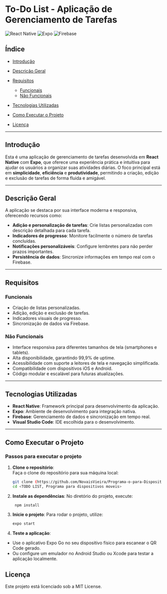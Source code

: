 # **To-Do List - Aplicação de Gerenciamento de Tarefas**

![React Native](https://img.shields.io/badge/React%20Native-v0.72-blue) ![Expo](https://img.shields.io/badge/Expo-v49-green) ![Firebase](https://img.shields.io/badge/Firebase-Integrated-orange)

## **Índice**
- [Introdução](#introdução)
- [Descrição Geral](#descrição-geral)
- [Requisitos](#requisitos)
  - [Funcionais](#funcionais)
  - [Não Funcionais](#não-funcionais)
- [Tecnologias Utilizadas](#tecnologias-utilizadas)
- [Como Executar o Projeto](#como-executar-o-projeto)


- [Licença](#licença)

---

## **Introdução**
Esta é uma aplicação de gerenciamento de tarefas desenvolvida em **React Native** com **Expo**, que oferece uma experiência prática e intuitiva para ajudar os usuários a organizar suas atividades diárias. O foco principal está em **simplicidade**, **eficiência** e **produtividade**, permitindo a criação, edição e exclusão de tarefas de forma fluida e amigável.

---

## **Descrição Geral**
A aplicação se destaca por sua interface moderna e responsiva, oferecendo recursos como:
- **Adição e personalização de tarefas**: Crie listas personalizadas com descrição detalhada para cada tarefa.
- **Indicadores de progresso**: Monitore facilmente o número de tarefas concluídas.
- **Notificações personalizáveis**: Configure lembretes para não perder prazos importantes.
- **Persistência de dados**: Sincronize informações em tempo real com o Firebase.

---

## **Requisitos**

### **Funcionais**
- Criação de listas personalizadas.
- Adição, edição e exclusão de tarefas.
- Indicadores visuais de progresso.
- Sincronização de dados via Firebase.

### **Não Funcionais**
- Interface responsiva para diferentes tamanhos de tela (smartphones e tablets).
- Alta disponibilidade, garantindo 99,9% de uptime.
- Acessibilidade com suporte a leitores de tela e navegação simplificada.
- Compatibilidade com dispositivos iOS e Android.
- Código modular e escalável para futuras atualizações.

---

## **Tecnologias Utilizadas**
- **React Native**: Framework principal para desenvolvimento da aplicação.
- **Expo**: Ambiente de desenvolvimento para integração nativa.
- **Firebase**: Gerenciamento de dados e sincronização em tempo real.
- **Visual Studio Code**: IDE escolhida para o desenvolvimento.


---

## **Como Executar o Projeto**

### **Passos para executar o projeto**

1. **Clone o repositório**:  
   Faça o clone do repositório para sua máquina local:  
   ```bash
   git clone (https://github.com/NovaisVieira/Programa-o-para-Dispositivos-M-veis-/tree/main#como-executar-o-projeto)
   cd <TODO LIST, Programa para dispositivos moveis>

2. **Instale as dependências**:
No diretório do projeto, execute:
   ```bash
    npm install

 3. **Inicie o projeto**:
Para rodar o projeto, utilize:
    ```bash
    expo start

4. **Teste a aplicação**:

- Use o aplicativo Expo Go no seu dispositivo físico para escanear o QR Code gerado.
- Ou configure um emulador no Android Studio ou Xcode para testar a aplicação localmente.


## **Licença**
Este projeto está licenciado sob a MIT License.

